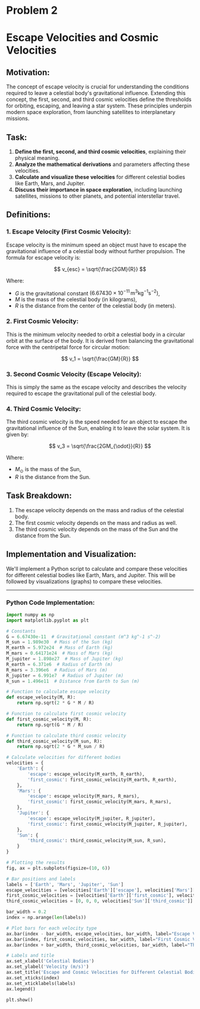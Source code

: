 # Problem 2
# Escape Velocities and Cosmic Velocities

## Motivation:
The concept of escape velocity is crucial for understanding the conditions required to leave a celestial body's gravitational influence. Extending this concept, the first, second, and third cosmic velocities define the thresholds for orbiting, escaping, and leaving a star system. These principles underpin modern space exploration, from launching satellites to interplanetary missions.

## Task:
1. **Define the first, second, and third cosmic velocities**, explaining their physical meaning.
2. **Analyze the mathematical derivations** and parameters affecting these velocities.
3. **Calculate and visualize these velocities** for different celestial bodies like Earth, Mars, and Jupiter.
4. **Discuss their importance in space exploration**, including launching satellites, missions to other planets, and potential interstellar travel.

## Definitions:

### 1. **Escape Velocity (First Cosmic Velocity)**:
Escape velocity is the minimum speed an object must have to escape the gravitational influence of a celestial body without further propulsion. The formula for escape velocity is:

$$
v_{esc} = \sqrt{\frac{2GM}{R}}
$$

Where:
- $G$ is the gravitational constant $(6.67430 \times 10^{-11} \, \text{m}^3\text{kg}^{-1}\text{s}^{-2})$,
- $M$ is the mass of the celestial body (in kilograms),
- $R$ is the distance from the center of the celestial body (in meters).

### 2. **First Cosmic Velocity**:
This is the minimum velocity needed to orbit a celestial body in a circular orbit at the surface of the body. It is derived from balancing the gravitational force with the centripetal force for circular motion:

$$
v_1 = \sqrt{\frac{GM}{R}}
$$

### 3. **Second Cosmic Velocity (Escape Velocity)**:
This is simply the same as the escape velocity and describes the velocity required to escape the gravitational pull of the celestial body.

### 4. **Third Cosmic Velocity**:
The third cosmic velocity is the speed needed for an object to escape the gravitational influence of the Sun, enabling it to leave the solar system. It is given by:

$$
v_3 = \sqrt{\frac{2GM_{\odot}}{R}}
$$

Where:
- $M_{\odot}$ is the mass of the Sun,
- $R$ is the distance from the Sun.

## Task Breakdown:

1. The escape velocity depends on the mass and radius of the celestial body.
2. The first cosmic velocity depends on the mass and radius as well.
3. The third cosmic velocity depends on the mass of the Sun and the distance from the Sun.

## Implementation and Visualization:

We'll implement a Python script to calculate and compare these velocities for different celestial bodies like Earth, Mars, and Jupiter. This will be followed by visualizations (graphs) to compare these velocities.

---

### Python Code Implementation:

```python
import numpy as np
import matplotlib.pyplot as plt

# Constants
G = 6.67430e-11  # Gravitational constant (m^3 kg^-1 s^-2)
M_sun = 1.989e30  # Mass of the Sun (kg)
M_earth = 5.972e24  # Mass of Earth (kg)
M_mars = 0.64171e24  # Mass of Mars (kg)
M_jupiter = 1.898e27  # Mass of Jupiter (kg)
R_earth = 6.371e6  # Radius of Earth (m)
R_mars = 3.396e6  # Radius of Mars (m)
R_jupiter = 6.991e7  # Radius of Jupiter (m)
R_sun = 1.496e11  # Distance from Earth to Sun (m)

# Function to calculate escape velocity
def escape_velocity(M, R):
    return np.sqrt(2 * G * M / R)

# Function to calculate first cosmic velocity
def first_cosmic_velocity(M, R):
    return np.sqrt(G * M / R)

# Function to calculate third cosmic velocity
def third_cosmic_velocity(M_sun, R):
    return np.sqrt(2 * G * M_sun / R)

# Calculate velocities for different bodies
velocities = {
    'Earth': {
        'escape': escape_velocity(M_earth, R_earth),
        'first_cosmic': first_cosmic_velocity(M_earth, R_earth),
    },
    'Mars': {
        'escape': escape_velocity(M_mars, R_mars),
        'first_cosmic': first_cosmic_velocity(M_mars, R_mars),
    },
    'Jupiter': {
        'escape': escape_velocity(M_jupiter, R_jupiter),
        'first_cosmic': first_cosmic_velocity(M_jupiter, R_jupiter),
    },
    'Sun': {
        'third_cosmic': third_cosmic_velocity(M_sun, R_sun),
    }
}

# Plotting the results
fig, ax = plt.subplots(figsize=(10, 6))

# Bar positions and labels
labels = ['Earth', 'Mars', 'Jupiter', 'Sun']
escape_velocities = [velocities['Earth']['escape'], velocities['Mars']['escape'], velocities['Jupiter']['escape'], 0]
first_cosmic_velocities = [velocities['Earth']['first_cosmic'], velocities['Mars']['first_cosmic'], velocities['Jupiter']['first_cosmic'], 0]
third_cosmic_velocities = [0, 0, 0, velocities['Sun']['third_cosmic']]

bar_width = 0.2
index = np.arange(len(labels))

# Plot bars for each velocity type
ax.bar(index - bar_width, escape_velocities, bar_width, label="Escape Velocity (v_esc)", color='b')
ax.bar(index, first_cosmic_velocities, bar_width, label="First Cosmic Velocity (v_1)", color='g')
ax.bar(index + bar_width, third_cosmic_velocities, bar_width, label="Third Cosmic Velocity (v_3)", color='r')

# Labels and title
ax.set_xlabel('Celestial Bodies')
ax.set_ylabel('Velocity (m/s)')
ax.set_title('Escape and Cosmic Velocities for Different Celestial Bodies')
ax.set_xticks(index)
ax.set_xticklabels(labels)
ax.legend()

plt.show()
```